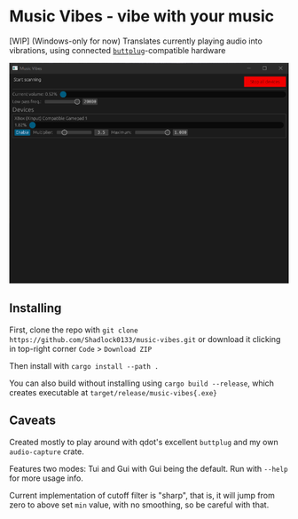 # Music Vibes - vibe with your music

\[WIP] (Windows-only for now) Translates currently playing audio into
vibrations, using connected [`buttplug`](https://buttplug.io/)-compatible
hardware

![gif](./mv.gif)

## Installing

First, clone the repo with `git clone https://github.com/Shadlock0133/music-vibes.git`
or download it clicking in top-right corner `Code` > `Download ZIP`
  
Then install with `cargo install --path .`

You can also build without installing using `cargo build --release`,
which creates executable at `target/release/music-vibes{.exe}`

## Caveats

Created mostly to play around with qdot's excellent `buttplug` and my own
`audio-capture` crate.

Features two modes: Tui and Gui with Gui being the default. Run with `--help`
for more usage info.

Current implementation of cutoff filter is "sharp", that is, it will jump from
zero to above set `min` value, with no smoothing, so be careful with that.
